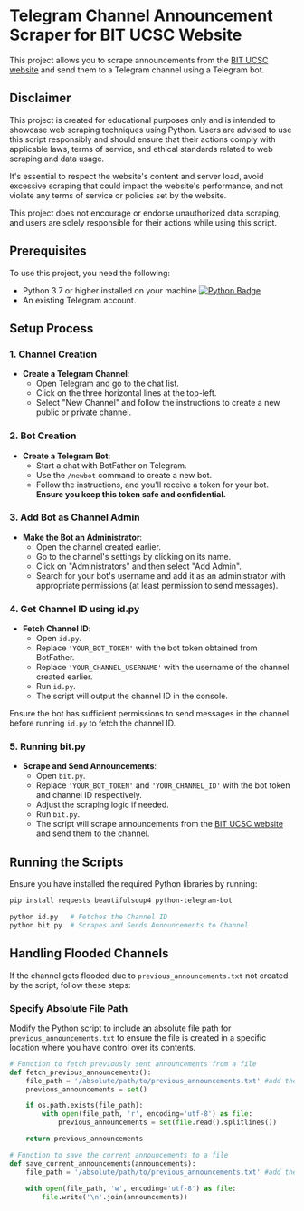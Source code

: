 # Telegram Channel Announcement Scraper for BIT UCSC Website

This project allows you to scrape announcements from the [BIT UCSC website](https://www.bit.lk/index.php/category/announcement/) and send them to a Telegram channel using a Telegram bot.

## Disclaimer

This project is created for educational purposes only and is intended to showcase web scraping techniques using Python. Users are advised to use this script responsibly and should ensure that their actions comply with applicable laws, terms of service, and ethical standards related to web scraping and data usage. 

It's essential to respect the website's content and server load, avoid excessive scraping that could impact the website's performance, and not violate any terms of service or policies set by the website.

This project does not encourage or endorse unauthorized data scraping, and users are solely responsible for their actions while using this script.

## Prerequisites

To use this project, you need the following:

- Python 3.7 or higher installed on your machine.[![Python Badge](https://img.shields.io/badge/Python-3776AB?logo=python&logoColor=white)](https://www.python.org/)
- An existing Telegram account.

## Setup Process

### 1. Channel Creation

- **Create a Telegram Channel**:
    - Open Telegram and go to the chat list.
    - Click on the three horizontal lines at the top-left.
    - Select "New Channel" and follow the instructions to create a new public or private channel.

### 2. Bot Creation

- **Create a Telegram Bot**:
    - Start a chat with BotFather on Telegram.
    - Use the `/newbot` command to create a new bot.
    - Follow the instructions, and you'll receive a token for your bot. **Ensure you keep this token safe and confidential.**

### 3. Add Bot as Channel Admin

- **Make the Bot an Administrator**:
    - Open the channel created earlier.
    - Go to the channel's settings by clicking on its name.
    - Click on "Administrators" and then select "Add Admin".
    - Search for your bot's username and add it as an administrator with appropriate permissions (at least permission to send messages).

### 4. Get Channel ID using id.py

- **Fetch Channel ID**:
    - Open `id.py`.
    - Replace `'YOUR_BOT_TOKEN'` with the bot token obtained from BotFather.
    - Replace `'YOUR_CHANNEL_USERNAME'` with the username of the channel created earlier.
    - Run `id.py`.
    - The script will output the channel ID in the console.

Ensure the bot has sufficient permissions to send messages in the channel before running `id.py` to fetch the channel ID.

### 5. Running bit.py

- **Scrape and Send Announcements**:
    - Open `bit.py`.
    - Replace `'YOUR_BOT_TOKEN'` and `'YOUR_CHANNEL_ID'` with the bot token and channel ID respectively.
    - Adjust the scraping logic if needed.
    - Run `bit.py`.
    - The script will scrape announcements from the [BIT UCSC website](https://www.bit.lk/index.php/category/announcement/) and send them to the channel.

## Running the Scripts

Ensure you have installed the required Python libraries by running:
```bash
pip install requests beautifulsoup4 python-telegram-bot

python id.py   # Fetches the Channel ID
python bit.py  # Scrapes and Sends Announcements to Channel
```
## Handling Flooded Channels

If the channel gets flooded due to `previous_announcements.txt` not created by the script, follow these steps:

### Specify Absolute File Path

Modify the Python script to include an absolute file path for `previous_announcements.txt` to ensure the file is created in a specific location where you have control over its contents.

```python
# Function to fetch previously sent announcements from a file
def fetch_previous_announcements():
    file_path = '/absolute/path/to/previous_announcements.txt' #add the absolute path to the file
    previous_announcements = set()

    if os.path.exists(file_path):
        with open(file_path, 'r', encoding='utf-8') as file:
            previous_announcements = set(file.read().splitlines())

    return previous_announcements

# Function to save the current announcements to a file
def save_current_announcements(announcements):
    file_path = '/absolute/path/to/previous_announcements.txt' #add the absolute path to the file
    
    with open(file_path, 'w', encoding='utf-8') as file:
        file.write('\n'.join(announcements))
```
